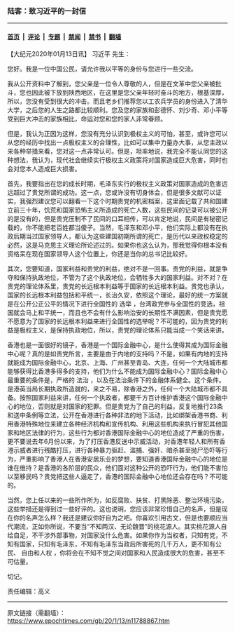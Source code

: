 ### 陆客：致习近平的一封信

---

#### [首页](../../../..?n11788867) &nbsp;|&nbsp; [评论](../../../../../epoch-comment?n11788867) &nbsp;|&nbsp; [专题](../../../../../epoch-special?n11788867) &nbsp;|&nbsp; [禁闻](../../../../../epoch-news?n11788867) &nbsp;|&nbsp; [禁书](../../../../../books?n11788867) &nbsp;|&nbsp; [翻墙](https://github.com/gfw-breaker/nogfw/blob/master/README.md?n11788867)


<div class="post_content" id="artbody" itemprop="articleBody">
 <!-- article content begin -->
 <p>
  【大纪元2020年01月13日讯】
  <ok href="https://www.epochtimes.com/gb/tag/%E4%B9%A0%E8%BF%91%E5%B9%B3.html">
   习近平
  </ok>
  先生：
 </p>
 <p>
  您好。我是一位中国公民，请允许我以平等的身份与您进行一些交流。
 </p>
 <p>
  我从公开资料中了解到，您父亲是一位令人尊敬的人，但是在文革中您父亲被批斗，您也因此被下放到陕西地区，在这里是您父亲年轻时奋斗的地方，根基深厚，所以，您没有受到很大的冲击。而且老乡们推荐您以工农兵学员的身份进入了清华大学，之后您的人生之路都比较顺利。您及您的家族和彭德怀、刘少奇、邓小平等受到巨大冲击的家族相比，命运对您和您的家人非常眷顾。
 </p>
 <p>
  但是，我认为正因为这样，您没有充分认识到极权主义的可怕，甚至，或许您可以从您的经历中找出一点极权主义的合理性，比如可以集中力量办大事，从您主政以来各种举措来看，您对这一点非常认可。但是，坦率地说，我完全不能认同您的这种想法，我认为，现代社会继续实行极权主义政策将对国家造成巨大危害，同时也会对您本人造成巨大损害。
 </p>
 <p>
  首先，我要指出在您的成长时期，毛泽东实行的极权主义政策对国家造成的危害远远超过了贵党所谓的成功。这一点，您或许没有切身体会，但是很多文献可以证实，我强烈建议您可以翻看一下这个时期贵党的机密档案，这里面记载了共和国建立前三十年，饥荒和国家恐怖主义所造成的死亡人数，这些民间的记录可以被公开的是没有的，但是贵党压制不了民间的口耳相传，可以肯定地说，民间是有秘密记载的，你不能把老百姓都当傻子。当然，毛泽东和邓小平，他们实际上都没有在执政后期当过国家领导人，都认为这些建国初期所谓的死亡，是历代以来政权稳定的必然，这是马克思主义理论所论述过的。如果你也这么认为，那我觉得你根本没有资格呆在现在国家领导人这个位置上，你还是当你的总书记比较好。
 </p>
 <p>
  其次，您要知道，国家利益和贵党的利益，绝对不是一回事。贵党的利益，就是争夺和保持执政地位，不管为了这个执政地位，会牺牲多大的国家利益。对不对？在贵党的理论体系里，贵党的长远根本利益等于国家的长远根本利益。贵党也承认，国家的长远根本利益包括和平统一，长治久安，依照这个理论，最好的统一方案就是在公开公正公平的情况下进行全国性的
  <ok href="https://www.epochtimes.com/gb/tag/%E9%80%89%E4%B8%BE.html">
   选举
  </ok>
  ，台湾政党参与全国性的竞选，祖国就会马上和平统一，而且也不会有什么影响治安的长期性不满因素，但是贵党愿不愿意为了国家的长远根本利益来进行全国性的选举呢？不可能的，因为贵党的利益是极权主义，是保持执政地位，所以，贵党的理论体系只能当成一个笑话来讲。
 </p>
 <p>
  香港也是一面很好的镜子，香港是一个国际金融中心，是什么使得其成为国际金融中心呢？真的是如贵党所言，主要是由于内地的支持吗？不是，如果有内地的支持就能成为国际金融中心，北京、上海、广州甚至青岛、大连，任何一个大陆城市都能够获得比香港多得多的支持，他们为什么不能成为国际金融中心？国际金融中心最重要的条件是，严格的
  <ok href="https://www.epochtimes.com/gb/tag/%E6%B3%95%E6%B2%BB.html">
   法治
  </ok>
  ，以及在法治条件下的金融体系健全。这个条件。是港英当局长期执政所造就的，来之不易，除香港之外，任何一个大陆城市都不具备。按照国家利益来讲，任何一个执政者，都要千方百计维护香港这个国际金融中心的地位，否则就是对国家的犯罪。但是贵党为了自己的利益，反复地推行23条和送中条例等立法，公开在香港进行各种非法的地下活动，比如绑架香港书商、利用香港特殊地位来建立各种经济机构和宣传机构、利用这些机构来执行冒犯其他国家和地区法律的行为，这些行为都对香港国际金融中心的地位造成了严重的伤害，更不要说去年6月份以来，为了打压香港反送中示威活动，对香港年轻人和所有香港示威者进行残酷打压，进行各种暴力驱赶、滥捕、强奸、暗杀甚至抛尸恐吓等行为，严重影响了香港人在香港安居乐业的梦想，要知道香港国际金融中心的地位是谁在维持？是香港的各阶层的民众，他们面对这种公开的恐吓行为，他们能不害怕以至移民吗？贵党把这些人逼走了，香港的国际金融中心地位还会存在吗？不可能的。
 </p>
 <p>
  当然，您上任以来的一些所作所为，如反腐败、扶贫、打黑除恶、整治环境污染，这些举措还是得到过一些好评的。这也说明，您应该非常珍惜自己的名声，但是现在你的名声怎么样？我还是建议你好自为之吧。你喜欢引用古文，但是也要顺应当代潮流，正如你所说，不要当“不知两汉、无论魏晋”的桃花源人。其实桃花源人自给自足，不干涉外部事物，对国家没什么危害。如果你作为当权者，只知有党，不知有国家，只知有毛泽东，不知有毛泽东当政后所害死的几千万人，更不知有公民、
  <ok href="https://www.epochtimes.com/gb/tag/%E8%87%AA%E7%94%B1%E5%92%8C%E4%BA%BA%E6%9D%83.html">
   自由和人权
  </ok>
  ，你将会在不知不觉之间对国家和人民造成很大的危害，甚至不可估量。
 </p>
 <p>
  切记。
 </p>
 <p>
  责任编辑：高义
 </p>
 <!-- article content end -->
 <div id="below_article_ad">
 </div>
</div>


---

原文链接（需翻墙）：https://www.epochtimes.com/gb/20/1/13/n11788867.htm